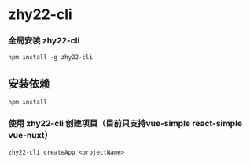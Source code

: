 # zhy22-cli

### 全局安装 zhy22-cli

```
npm install -g zhy22-cli
```

## 安装依赖

```
npm install
```

### 使用 zhy22-cli 创建项目（目前只支持vue-simple react-simple vue-nuxt）
```
zhy22-cli createApp <projectName>
```


